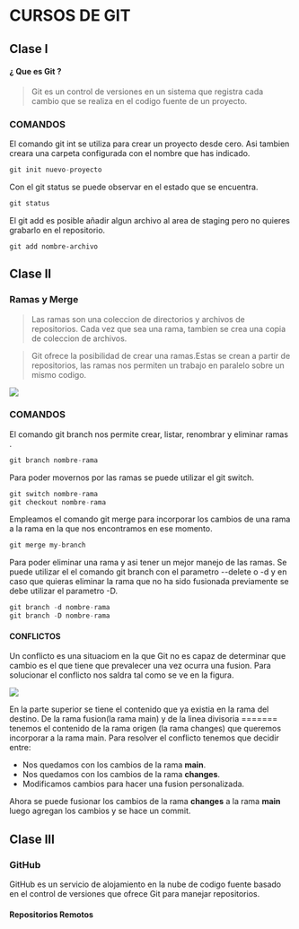 # CURSOS DE GIT #
##  Clase I ##

#### ¿ Que es Git ?  ####
> Git es un control de versiones en un sistema que registra cada cambio que se realiza en el codigo fuente de un proyecto.

### COMANDOS ###
El comando git int se utiliza para crear un proyecto desde cero. Asi tambien creara una carpeta configurada con el nombre que has indicado.
```python
git init nuevo-proyecto
```
Con el git status se puede observar en el estado que se encuentra.
```python
git status
```
El git add es posible añadir algun archivo al area de staging pero no quieres grabarlo en el repositorio.
```pythom
git add nombre-archivo
```
##  Clase II ##
### Ramas y Merge ###
> Las ramas son una coleccion de directorios y archivos de repositorios. Cada vez que sea una rama, tambien se crea una copia de coleccion  de archivos.

> Git ofrece la posibilidad de crear una ramas.Estas se crean a partir de repositorios, las ramas nos permiten un trabajo en paralelo sobre un mismo codigo.

<img src= "https://miro.medium.com/v2/resize:fit:801/1*DhagidpZutkaCmAZobmzDQ.png"/>

### COMANDOS ###

El comando git branch nos permite crear, listar, renombrar y eliminar ramas .
```python
git branch nombre-rama
```
Para poder movernos por las ramas se puede utilizar el git switch.
```python
git switch nombre-rama
git checkout nombre-rama
```
Empleamos el comando git merge para incorporar los cambios de una rama a la rama en la que nos encontramos en ese momento.
```python
git merge my-branch
```

Para poder eliminar una rama y asi tener un mejor manejo de las ramas. Se puede utilizar el el comando git branch con el parametro --delete o -d y en caso que quieras eliminar la rama que no ha sido fusionada previamente se debe utilizar el parametro -D.
```python
git branch -d nombre-rama
git branch -D nombre-rama
```
#### CONFLICTOS ####
Un conflicto es una situaciom en la que Git no es capaz de determinar que cambio es el que tiene que prevalecer una vez ocurra una fusion.
Para solucionar el conflicto nos saldra tal como se ve en la figura.

<img src="https://www.netmentor.es/Imagen/f084cf7e-9650-4cf5-a893-7d993bffea6b.jpg"/>

En la parte superior se tiene el contenido que ya existia en la rama del destino. De la rama fusion(la rama main) y de la linea divisoria ======= tenemos el contenido de la rama origen (la rama changes) que queremos incorporar a la rama main. Para resolver el conflicto tenemos que decidir entre:

- Nos quedamos con los cambios de la rama **main**.
- Nos quedamos con los cambios de la rama **changes**.
- Modificamos cambios para hacer una fusion personalizada.

Ahora se puede fusionar los cambios de la rama **changes** a la rama **main** luego agregan los cambios y se hace un commit.
## Clase III ##
### GitHub ###
GitHub es un servicio de alojamiento en la nube de codigo fuente basado en el control de versiones que ofrece Git para manejar repositorios.

#### Repositorios Remotos ##
